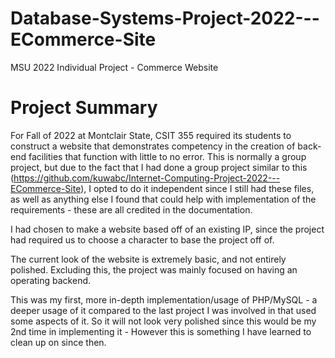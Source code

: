 # Database-Systems-Project-2022---ECommerce-Site
MSU 2022 Individual Project - Commerce Website

# Project Summary
For Fall of 2022 at Montclair State, CSIT 355 required its students to construct a website that demonstrates competency in the creation of back-end facilities that function with little to no error. This is normally a group project, but due to the fact that I had done a group project similar to this (https://github.com/kuwabc/Internet-Computing-Project-2022---ECommerce-Site), I opted to do it independent since I still had these files, as well as anything else I found that could help with implementation of the requirements - these are all credited in the documentation. 

I had chosen to make a website based off of an existing IP, since the project had required us to choose a character to base the project off of. 

The current look of the website is extremely basic, and not entirely polished. Excluding this, the project was mainly focused on having an operating backend.

This was my first, more in-depth implementation/usage of PHP/MySQL - a deeper usage of it compared to the last project I was involved in that used some aspects of it.
So it will not look very polished since this would be my 2nd time in implementing it - However this is something I have learned to clean up on since then.
